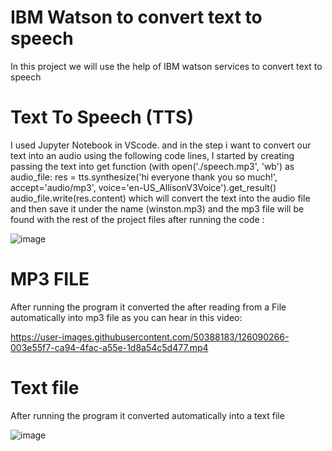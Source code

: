 # IBM Watson to convert text to speech 

In this project we will use the help of IBM watson services to convert text to speech 

# Text To Speech (TTS)

I used Jupyter Notebook in VScode. and in the step i want to convert our text into an audio using the following code lines, I started by creating passing the text into get function
(with open('./speech.mp3', 'wb') as audio_file:
    res = tts.synthesize('hi everyone thank you so much!', accept='audio/mp3', voice='en-US_AllisonV3Voice').get_result()
    audio_file.write(res.content)
    which will convert the text into the audio file and then save it under the name (winston.mp3) 
and the mp3 file will be found with the rest of the project files after running the code :

![image](https://user-images.githubusercontent.com/50388183/126089106-6145ba95-fb3d-40a5-b222-6657a56cd27f.png)

# MP3 FILE

After running the program it converted the after reading from a File automatically into mp3 file as you can hear in this video:

https://user-images.githubusercontent.com/50388183/126090266-003e55f7-ca94-4fac-a55e-1d8a54c5d477.mp4


# Text file 
After running the program it converted automatically into a text file

![image](https://user-images.githubusercontent.com/50388183/126090088-201cea45-8749-4ed8-a9e3-590fdfcd2851.png)
